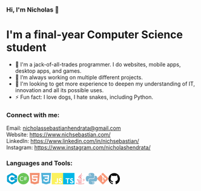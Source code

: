 ### Hi, I'm Nicholas 👋

# I'm a final-year Computer Science student

- 💪 I'm a jack-of-all-trades programmer. I do websites, mobile apps, desktop apps, and games.
- 🔭 I’m always working on multiple different projects.
- 👯 I'm looking to get more experience to deepen my understanding of IT, innovation and all its possible uses.
- ⚡ Fun fact: I love dogs, I hate snakes, including Python.

### Connect with me:

Email: nicholassebastianhendrata@gmail.com <br/>
Website: https://www.nichsebastian.com/ <br/>
LinkedIn: https://www.linkedin.com/in/nichsebastian/ <br/>
Instagram: https://www.instagram.com/nicholashendrata/

### Languages and Tools:

<img align="left" alt="C++" width="30px" src="https://github.com/NicholasSebastian/NicholasSebastian/blob/master/cplusplus.svg" >
<img align="left" alt="C#" width="30px" src="https://github.com/NicholasSebastian/NicholasSebastian/blob/master/csharp.svg" >
<img align="left" alt="HTML5" width="30px" src="https://github.com/NicholasSebastian/NicholasSebastian/blob/master/html5.svg" />
<img align="left" alt="CSS3" width="30px" src="https://github.com/NicholasSebastian/NicholasSebastian/blob/master/css3.svg" />
<img align="left" alt="JavaScript" width="30px" src="https://github.com/NicholasSebastian/NicholasSebastian/blob/master/javascript.svg" />
<img align="left" alt="TypeScript" width="30px" src="https://github.com/NicholasSebastian/NicholasSebastian/blob/master/typescript.svg" />
<img align="left" alt="Java" width="30px" src="https://github.com/NicholasSebastian/NicholasSebastian/blob/master/java.svg" >
<img align="left" alt="Python" width="30px" src="https://github.com/NicholasSebastian/NicholasSebastian/blob/master/python.svg" >
<img align="left" alt="Git" width="30px" src="https://github.com/NicholasSebastian/NicholasSebastian/blob/master/git.svg" />
<img align="left" alt="GitHub" width="30px" src="https://github.com/NicholasSebastian/NicholasSebastian/blob/master/github.svg" />
